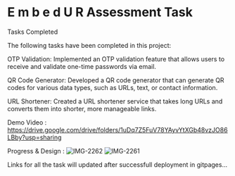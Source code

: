 #   E m b e d U R  Assessment Task


Tasks Completed


The following tasks have been completed in this project:

OTP Validation: Implemented an OTP validation feature that allows users to receive and validate one-time passwords via email.

QR Code Generator: Developed a QR code generator that can generate QR codes for various data types, such as URLs, text, or contact information.

URL Shortener: Created a URL shortener service that takes long URLs and converts them into shorter, more manageable links.

Demo Video : https://drive.google.com/drive/folders/1uDq7Z5FuV78YAyvYtXGb48vzJO86LBby?usp=sharing
 
 Progress & Design :
![IMG-2262](https://github.com/ABharathRajiv/EmbedUR/assets/140680666/7acfb42d-bac4-4497-a909-085fafe9cb2f)
![IMG-2261](https://github.com/ABharathRajiv/EmbedUR/assets/140680666/012cc9d9-7d92-4425-8904-88bf0eb4ad1b)

 
Links for all the task will updated after successfull deployment in gitpages...
